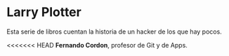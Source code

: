 
# Larry Plotter

Esta serie de libros cuentan la historia de un hacker de los que hay pocos.

<<<<<<< HEAD
**Fernando Cordon**, profesor de Git y de Apps.

